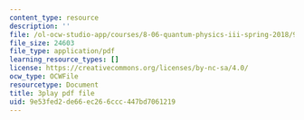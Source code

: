 ```yaml
---
content_type: resource
description: ''
file: /ol-ocw-studio-app/courses/8-06-quantum-physics-iii-spring-2018/9e53fed2de66ec266ccc447bd7061219_loVzNly0Gyw.pdf
file_size: 24603
file_type: application/pdf
learning_resource_types: []
license: https://creativecommons.org/licenses/by-nc-sa/4.0/
ocw_type: OCWFile
resourcetype: Document
title: 3play pdf file
uid: 9e53fed2-de66-ec26-6ccc-447bd7061219
---
```

